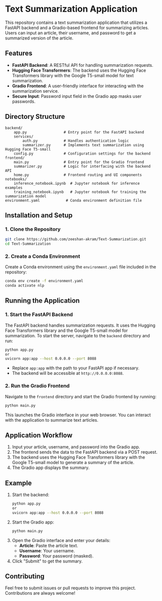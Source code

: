 # Text Summarization Application

This repository contains a text summarization application that utilizes a FastAPI backend and a Gradio-based frontend for summarizing articles. Users can input an article, their username, and password to get a summarized version of the article.

## Features
- **FastAPI Backend**: A RESTful API for handling summarization requests.
- **Hugging Face Transformers**: The backend uses the Hugging Face Transformers library with the Google T5-small model for text summarization.
- **Gradio Frontend**: A user-friendly interface for interacting with the summarization service.
- **Secure Input**: Password input field in the Gradio app masks user passwords.

## Directory Structure
```
backend/
    app.py                 # Entry point for the FastAPI backend
    services/
        auth.py            # Handles authentication logic
        summarizer.py      # Implements text summarization using Hugging Face T5-small
    config.py              # Configuration settings for the backend
frontend/
    main.py                # Entry point for the Gradio frontend
    summarizer.py          # Logic for interfacing with the backend API
    home.py                # Frontend routing and UI components
notebooks/
    inference_notebook.ipynb  # Jupyter notebook for inference examples
    training_notebook.ipynb   # Jupyter notebook for training the summarization model
environment.yaml            # Conda environment definition file
```

## Installation and Setup

### 1. Clone the Repository
```bash
git clone https://github.com/zeeshan-akram/Text-Summarization.git
cd Text-Summarization
```

### 2. Create a Conda Environment
Create a Conda environment using the `environment.yaml` file included in the repository:
```bash
conda env create -f environment.yaml
conda activate nlp
```

## Running the Application

### 1. Start the FastAPI Backend
The FastAPI backend handles summarization requests. It uses the Hugging Face Transformers library and the Google T5-small model for summarization. To start the server, navigate to the `backend` directory and run:
```bash
python app.py
or
uvicorn app:app --host 0.0.0.0 --port 8088
```
- Replace `app:app` with the path to your FastAPI app if necessary.
- The backend will be accessible at `http://0.0.0.0:8088`.

### 2. Run the Gradio Frontend
Navigate to the `frontend` directory and start the Gradio frontend by running:
```bash
python main.py
```
This launches the Gradio interface in your web browser. You can interact with the application to summarize text articles.

## Application Workflow
1. Input your article, username, and password into the Gradio app.
2. The frontend sends the data to the FastAPI backend via a POST request.
3. The backend uses the Hugging Face Transformers library with the Google T5-small model to generate a summary of the article.
4. The Gradio app displays the summary.

## Example
1. Start the backend:
   ```bash
   python app.py
   or
   uvicorn app:app --host 0.0.0.0 --port 8088
   ```
2. Start the Gradio app:
   ```bash
   python main.py
   ```
3. Open the Gradio interface and enter your details:
   - **Article**: Paste the article text.
   - **Username**: Your username.
   - **Password**: Your password (masked).
4. Click "Submit" to get the summary.

## Contributing
Feel free to submit issues or pull requests to improve this project. Contributions are always welcome!
